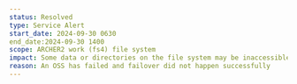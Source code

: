 ```yaml
---
status: Resolved
type: Service Alert
start_date: 2024-09-30 0630
end_date:2024-09-30 1400
scope: ARCHER2 work (fs4) file system 
impact: Some data or directories on the file system may be inaccessible. Trying to access inaccessible data may cause the terminal to hang.
reason: An OSS has failed and failover did not happen successfully
---
```

